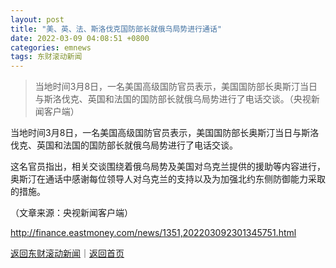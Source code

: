 ```yaml
---
layout: post
title: "美、英、法、斯洛伐克国防部长就俄乌局势进行通话"
date: 2022-03-09 04:08:51 +0800
categories: emnews
tags: 东财滚动新闻
---
```

> 当地时间3月8日，一名美国高级国防官员表示，美国国防部长奥斯汀当日与斯洛伐克、英国和法国的国防部长就俄乌局势进行了电话交谈。（央视新闻客户端）

<p>当地时间3月8日，一名美国高级国防官员表示，美国国防部长奥斯汀当日与斯洛伐克、英国和法国的国防部长就俄乌局势进行了电话交谈。</p>
 <p>这名官员指出，相关交谈围绕着俄乌局势及美国对乌克兰提供的援助等内容进行，奥斯汀在通话中感谢每位领导人对乌克兰的支持以及为加强北约东侧防御能力采取的措施。</p><p class="em_media">（文章来源：央视新闻客户端）</p>

<http://finance.eastmoney.com/news/1351,202203092301345751.html>

[返回东财滚动新闻](//finews.withounder.com/emnews/)｜[返回首页](//finews.withounder.com/)